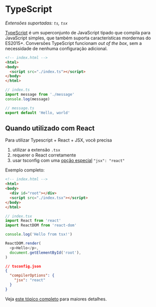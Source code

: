 # TypeScript

_Extensões suportadas: `ts`, `tsx`_

[TypeScript](https://www.typescriptlang.org/) é um superconjunto de JavaScript tipado que compila para JavaScript simples, que também suporta características mordernas do ES2015+. Conversões TypeScript funcionam _out of the box_, sem a necessidade de nenhuma configuração adicional.

```html
<!-- index.html -->
<html>
<body>
  <script src="./index.ts"></script>
</body>
</html>
```

```typescript
// index.ts
import message from './message'
console.log(message)
```

```typescript
// message.ts
export default 'Hello, world'
```

## Quando utilizado com React

Para utilizar Typescript + React + JSX, você precisa

1. utilizar a extensão `.tsx`
2. requerer o React corretamente
3. usar tsconfig com uma [opção especial](https://www.typescriptlang.org/docs/handbook/jsx.html) `"jsx": "react"`

Exemplo completo:

```html
<!-- index.html -->
<html>
<body>
  <div id="root"></div>
  <script src="./index.tsx"></script>
</body>
</html>
```

```typescript
// index.tsx
import React from 'react'
import ReactDOM from 'react-dom'

console.log('Hello from tsx!')

ReactDOM.render(
  <p>Hello</p>,
  document.getElementById('root'),
)
```

```json
// tsconfig.json
{
  "compilerOptions": {
    "jsx": "react"
  }
}
```

Veja [este tópico completo](https://github.com/parcel-bundler/parcel/issues/1199) para maiores detalhes.
